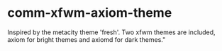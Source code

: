 # comm-xfwm-axiom-theme

Inspired by the metacity theme 'fresh'.
Two xfwm themes are included, axiom for bright themes and axiomd for dark themes."
